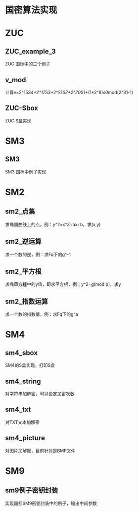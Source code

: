 # 国密算法实现
# ZUC
## ZUC_example_3
ZUC 国标中的三个例子
## v_mod
计算v=2^15*S4+2^17*S3+2^21*S2+2^20*S1+(1+2^8)*s0*mod(2^31-1)
## ZUC-Sbox
ZUC S盒实现
# SM3
## SM3
SM3 国标中例子实现
# SM2
## sm2_点集
求椭圆曲线上的点，例：y^2=x^3+ax+b，求(x,y)
## sm2_逆运算
求一个数的逆，例：求Fq下的g^-1
## sm2_平方根
求椭圆方程中的y值，即求平方根，例：y^2=g(mod p)，求y
## sm2_指数运算
求一个数的指数值，例：求Fq下的g^a

# SM4
## sm4_sbox
SM4的S盒实现，打印S盒
## sm4_string
对字符串加解密，可以设定加密次数
## sm4_txt
对TXT文本加解密
## sm4_picture
对图片加解密，目前针对是BMP文件
# SM9
## sm9例子密钥封装
实现国标SM9密钥封装中的例子，输出中间参数
